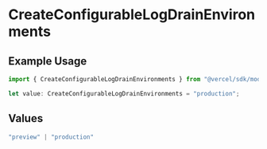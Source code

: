 # CreateConfigurableLogDrainEnvironments

## Example Usage

```typescript
import { CreateConfigurableLogDrainEnvironments } from "@vercel/sdk/models/createconfigurablelogdrainop.js";

let value: CreateConfigurableLogDrainEnvironments = "production";
```

## Values

```typescript
"preview" | "production"
```